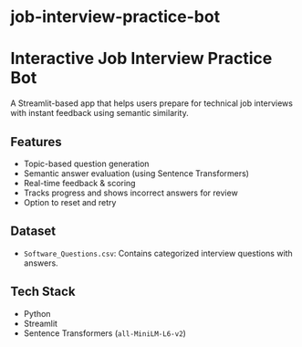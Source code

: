 # job-interview-practice-bot

# Interactive Job Interview Practice Bot

A Streamlit-based app that helps users prepare for technical job interviews with instant feedback using semantic similarity.

## Features
- Topic-based question generation
- Semantic answer evaluation (using Sentence Transformers)
- Real-time feedback & scoring
- Tracks progress and shows incorrect answers for review
- Option to reset and retry

## Dataset
- `Software_Questions.csv`: Contains categorized interview questions with answers.

## Tech Stack
- Python
- Streamlit
- Sentence Transformers (`all-MiniLM-L6-v2`)

